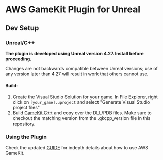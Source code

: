 # AWS GameKit Plugin for Unreal

## Dev Setup

### Unreal/C++
**The plugin is developed using Unreal version 4.27. Install before proceeding.**

Changes are not backwards compatible between Unreal versions; use of any version later than 4.27 will result in work that others cannot use.

#### Build:
1. Create the Visual Studio Solution for your game. In File Explorer, right click on `[your_game].uproject` and select "Generate Visual Studio project files"
2. Build [GameKit C++](https://github.com/aws/aws-gamekit) and copy over the DLL/PDB files. Make sure to checkout the matching version from the .gkcpp_version file in this repository.

### Using the Plugin
Check the updated [GUIDE](https://docs.aws.amazon.com/gamekit/latest/DevGuide/setting-up.html) for indepth details about how to use AWS GameKit.
